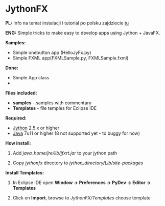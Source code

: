 JythonFX
========

**PL:**
Info na temat instalacji i tutorial po polsku zajdziecie [tu](http://retrofunhd.esy.es/?p=56)

**ENG:**
Simple tricks to make easy to develop apps using Jython + JavaFX.

**Samples:**
- Simple onebutton app (HelloJyFx.py)
- Simple FXML app(FXMLSample.py, FXMLSample.fxml)

**Done:**
- Simple App class
-

**Files included:**
- **samples** - samples with commentary
- **Templates** - file temples for Eclipse IDE

**Required:**
- [Jython](http://www.jython.org/downloads.html) 2.5.x or higher
- [Java](http://www.java.com) 7u11 or higher (8 not supported yet - to buggy for now)

**How install:**

1. Add *java_home/jre/lib/jfxrt.jar* to your jython path

1. Copy *jythonfx* directory to *jython_directory/Lib/site-packages*

**Install Templates:**

1. In Eclipse IDE open **Window -> Preferences -> PyDev -> Editor -> Templates**

1. Click on **Import**, browse to *JythonFX/Templates* choose template

